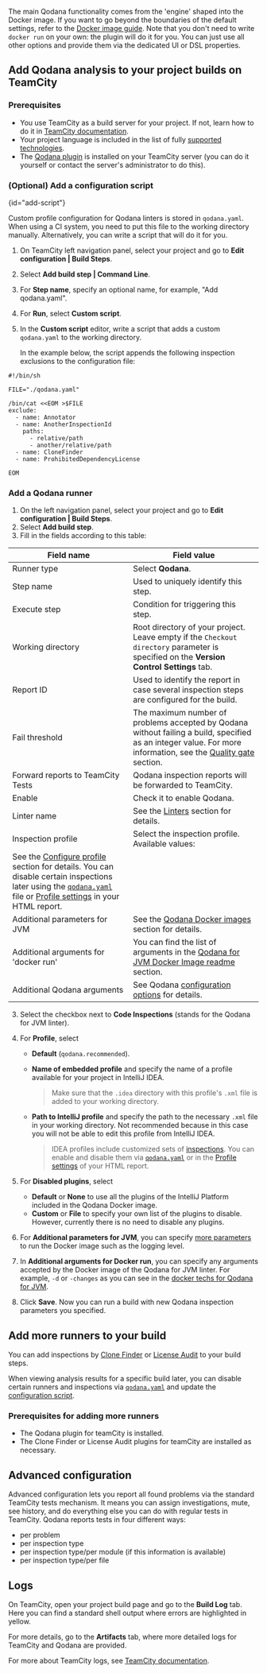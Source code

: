 [//]: # (title: TeamCity plugin configuration)

The main Qodana functionality comes from the 'engine' shaped into the Docker image. If you want to go beyond the boundaries of the default settings, refer to the [Docker image guide](https://www.jetbrains.com/help/qodana/?qodana-jvm-docker-readme). Note that you don't need to write `docker run` on your own: the plugin will do it for you. You can just use all other options and provide them via the dedicated UI or DSL properties.

## Add Qodana analysis to your project builds on TeamCity

### Prerequisites

- You use TeamCity as a build server for your project. If not, learn how to do it in [TeamCity documentation](https://www.jetbrains.com/help/teamcity/teamcity-documentation.html).
- Your project language is included in the list of fully [supported technologies](https://www.jetbrains.com/help/qodana/supported-technologies.html).
- The [Qodana plugin](https://plugins.jetbrains.com/plugin/15498-qodana) is installed on your TeamCity server (you can do it yourself or contact the server's administrator to do this).


### (Optional) Add a configuration script
{id="add-script"}

Custom profile configuration for Qodana linters is stored in `qodana.yaml`. When using a CI system, you need to put this file to the working directory manually. Alternatively, you can write a script that will do it for you.

1. On TeamCity left navigation panel, select your project and go to **Edit configuration | Build Steps**.

2. Select **Add build step | Command Line**.

3. For **Step name**, specify an optional name, for example, "Add qodana.yaml".

4. For **Run**, select **Custom script**.

5. In the **Custom script** editor, write a script that adds a custom `qodana.yaml` to the working directory. 

   In the example below, the script appends the following inspection exclusions to the configuration file:

```shell
#!/bin/sh

FILE="./qodana.yaml"

/bin/cat <<EOM >$FILE
exclude:
  - name: Annotator
  - name: AnotherInspectionId
    paths:
      - relative/path
      - another/relative/path
  - name: CloneFinder
  - name: ProhibitedDependencyLicense
  
EOM  
```
   
[//]: # "OK?"  


### Add a Qodana runner

1. On the left navigation panel, select your project and go to **Edit configuration | Build Steps**.
2. Select **Add build step**.
3. Fill in the fields according to this table:

<!-- Additional arguments for 'docker run' - I need to supply the notation for this field. -->
<!-- Additional parameters for JVM - I need to supply the notation for this field. -->
<!-- Why to forward reports to TeamCity tests? -->
<!-- Execute step: what values are available and what they are used for. Needs to be reviewed once more -->
<!-- Working directory needs to be replaced for the Project directory -->
<!-- Inspection profile: -->
<!-- Report ID - where is this ID available? -->
<!-- Documentation link for the Inspection profile needs to be improved: https://helpserver.labs.jb.gg/help/qodana/2021.3/qodana-yaml.html#Default+profiles -->
<!-- Documentation about 'qodana run' parameters needs to be created -->
<!-- Link to the entry point arguments needs to be improved, currently it doesn't work properly -->
<!-- Notation for all text fields is required here -->

   | Field name | Field value |
   |--------------|------------|
   | Runner type | Select **Qodana**.|
   | Step name | Used to uniquely identify this step. |
   | Execute step | Condition for triggering this step. |
   | Working directory | Root directory of your project. Leave empty if the `Checkout directory` parameter is specified on the **Version Control Settings** tab. |
   | Report ID | Used to identify the report in case several inspection steps are configured for the build.  |
   | Fail threshold | The maximum number of problems accepted by Qodana without failing a build, specified as an integer value. For more information, see the [Quality gate](quality-gate.xml) section. |
   | Forward reports to TeamCity Tests | Qodana inspection reports will be forwarded to TeamCity.  |
   | Enable | Check it to enable Qodana. |
   | Linter name | See the [Linters](linters.md) section for details. |
   | Inspection profile | Select the inspection profile. Available values:
   See the [Configure profile](qodana-yaml.md) section for details. You can disable certain inspections later using the [`qodana.yaml`](https://www.jetbrains.com/help/qodana/qodana-yaml.html#exclude-paths) file or [Profile settings](https://www.jetbrains.com/help/qodana/ui-overview.html#Adjust+your+inspection+profile) in your HTML report. |
   | Additional parameters for JVM | See the [Qodana Docker images](docker-images.md) section for details. |
   | Additional arguments for 'docker run' | You can find the list of arguments in the [Qodana for JVM Docker Image readme](https://www.jetbrains.com/help/qodana/?qodana-jvm-docker-readme) section. |
   | Additional Qodana arguments | See Qodana [configuration options](qodana-jvm-docker-techs.xml#Configuration+options) for details. |

3. Select the checkbox next to **Code Inspections** (stands for the Qodana for JVM linter).

6. For **Profile**, select 
   - **Default** (`qodana.recommended`). 
   - **Name of embedded profile** and specify the name of a profile available for your project in IntelliJ IDEA.
     
     >Make sure that the `.idea` directory with this profile's `.xml` file is added to your working directory.
     
   - **Path to IntelliJ profile** and specify the path to the necessary `.xml` file in your working directory. Not recommended because in this case you will not be able to edit this profile from IntelliJ IDEA.
    
      >IDEA profiles include customized sets of [inspections](https://www.jetbrains.com/help/idea/code-inspection.html). You can enable and disable them via [`qodana.yaml`](https://www.jetbrains.com/help/qodana/qodana-yaml.html#exclude-paths) or in the [Profile settings](https://www.jetbrains.com/help/qodana/ui-overview.html#Adjust+your+inspection+profile) of your HTML report.
     

7. For **Disabled plugins**, select
   - **Default** or **None** to use all the plugins of the IntelliJ Platform included in the Qodana Docker image.
   - **Custom** or **File** to specify your own list of the plugins to disable. However, currently there is no need to disable any plugins.
     
8. For **Additional parameters for JVM**, you can specify [more parameters](https://www.jetbrains.com/help/qodana/?qodana-jvm-docker-techs) to run the Docker image such as the logging level.

9. In **Additional arguments for Docker run**, you can specify any arguments accepted by the Docker image of the Qodana for JVM linter. For example, `-d` or `-changes` as you can see in the [docker techs for Qodana for JVM](https://www.jetbrains.com/help/qodana/?qodana-jvm-docker-techs).

10. Click **Save**. Now you can run a build with new Qodana inspection parameters you specified.


## Add more runners to your build
You can add inspections by [Clone Finder](https://www.jetbrains.com/help/qodana/about-clone-finder.html) or [License Audit](https://www.jetbrains.com/help/qodana/about-license-audit.html) to your build steps.

When viewing analysis results for a specific build later, you can disable certain runners and inspections via [`qodana.yaml`](https://www.jetbrains.com/help/qodana/qodana-yaml.html) and update the [configuration script](#add-script).

[//]: # "correct?"


### Prerequisites for adding more runners

- The Qodana plugin for teamCity is installed.
- The Clone Finder or License Audit plugins for teamCity are installed as necessary.

## Advanced configuration

[//]: # "delete? supplement? ...todo: Failure Conditions based on Qodana metrics"

Advanced configuration lets you report all found problems via the standard TeamCity tests mechanism. It means
you can assign investigations, mute, see history, and do everything else you can do with regular tests in TeamCity. Qodana reports tests in four different ways:

- per problem
- per inspection type
- per inspection type/per module (if this information is available)
- per inspection type/per file

## Logs

On TeamCity, open your project build page and go to the **Build Log** tab. Here you can find a standard shell output where errors are highlighted in yellow.

For more details, go to the **Artifacts** tab, where more detailed logs for TeamCity and Qodana are provided.

For more about TeamCity logs, see [TeamCity documentation](https://www.jetbrains.com/help/teamcity/teamcity-documentation.html).